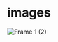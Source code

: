 # images



![Frame 1 (2)](https://user-images.githubusercontent.com/87023339/236623973-a594581a-aaa6-4215-8299-3453cb33b00d.jpg)
